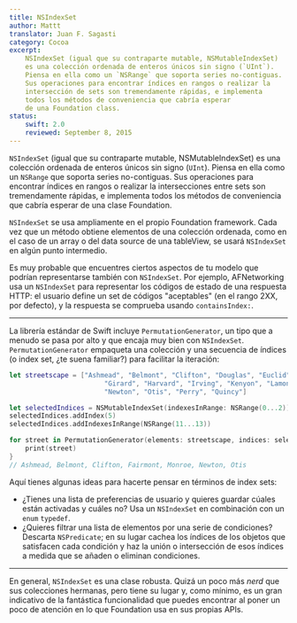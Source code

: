 ```yaml
---
title: NSIndexSet
author: Mattt
translator: Juan F. Sagasti
category: Cocoa
excerpt:
    NSIndexSet (igual que su contraparte mutable, NSMutableIndexSet)
    es una colección ordenada de enteros únicos sin signo (`UInt`).
    Piensa en ella como un `NSRange` que soporta series no-contiguas.
    Sus operaciones para encontrar índices en rangos o realizar la
    intersección de sets son tremendamente rápidas, e implementa 
    todos los métodos de conveniencia que cabría esperar 
    de una Foundation class. 
status:
    swift: 2.0
    reviewed: September 8, 2015
---
```


`NSIndexSet` (igual que su contraparte mutable, NSMutableIndexSet) es una colección ordenada de enteros únicos sin signo (`UInt`). Piensa en ella como un `NSRange` que soporta series no-contiguas. Sus operaciones para encontrar índices en rangos o realizar la intersecciones entre sets son tremendamente rápidas, e implementa todos los métodos de conveniencia que cabría esperar de una clase Foundation. 

`NSIndexSet` se usa ampliamente en el propio Foundation framework. Cada vez que un método obtiene elementos de una colección ordenada, como en el caso de un array o del data source de una tableView, se usará `NSIndexSet` en algún punto intermedio.

Es muy probable que encuentres ciertos aspectos de tu modelo que podrían representarse también con `NSIndexSet`. Por ejemplo, AFNetworking usa un `NSIndexSet` para representar los códigos de estado de una respuesta HTTP: el usuario define un set de códigos "aceptables" (en el rango 2XX, por defecto), y la respuesta se comprueba usando `containsIndex:`.

---

La librería estándar de Swift incluye `PermutationGenerator`, un tipo que a menudo se pasa por alto y que encaja muy bien con `NSIndexSet`. `PermutationGenerator` empaqueta una colección y una secuencia de índices (o index set, ¿te suena familiar?) para facilitar la iteración:

```swift
let streetscape = ["Ashmead", "Belmont", "Clifton", "Douglas", "Euclid", "Fairmont",
						"Girard", "Harvard", "Irving", "Kenyon", "Lamont", "Monroe",
						"Newton", "Otis", "Perry", "Quincy"]

let selectedIndices = NSMutableIndexSet(indexesInRange: NSRange(0...2))
selectedIndices.addIndex(5)
selectedIndices.addIndexesInRange(NSRange(11...13))

for street in PermutationGenerator(elements: streetscape, indices: selectedIndices) {
    print(street)
}
// Ashmead, Belmont, Clifton, Fairmont, Monroe, Newton, Otis
```

Aquí tienes algunas ideas para hacerte pensar en términos de index sets:

- ¿Tienes una lista de preferencias de usuario y quieres guardar cúales están activadas y cuáles no? Usa un `NSIndexSet` en combinación con un `enum` `typedef`.
- ¿Quieres filtrar una lista de elementos por una serie de condiciones? Descarta `NSPredicate`; en su lugar cachea los índices de los objetos que satisfacen cada condición y haz la unión o intersección de esos índices a medida que se añaden o eliminan condiciones.

---

En general, `NSIndexSet` es una clase robusta. Quizá un poco más *nerd* que sus colecciones hermanas, pero tiene su lugar y, como mínimo, es un gran indicativo de la fantástica funcionalidad que puedes encontrar al poner un poco de atención en lo que Foundation usa en sus propias APIs. 
